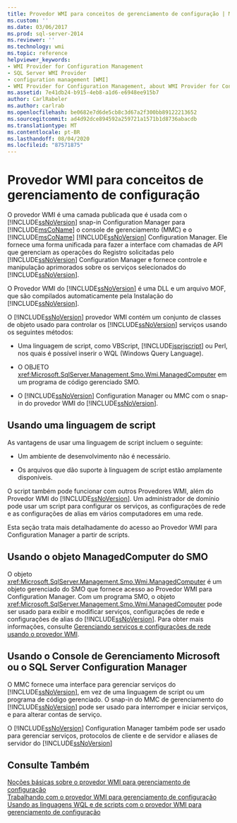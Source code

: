 ```yaml
---
title: Provedor WMI para conceitos de gerenciamento de configuração | Microsoft Docs
ms.custom: ''
ms.date: 03/06/2017
ms.prod: sql-server-2014
ms.reviewer: ''
ms.technology: wmi
ms.topic: reference
helpviewer_keywords:
- WMI Provider for Configuration Management
- SQL Server WMI Provider
- configuration management [WMI]
- WMI Provider for Configuration Management, about WMI Provider for Configuration Management
ms.assetid: 7e41db24-b915-4eb8-a1d6-e6948ee915b7
author: CarlRabeler
ms.author: carlrab
ms.openlocfilehash: be0682e7d6de5cb8c3d67a2f300bb89122213652
ms.sourcegitcommit: ad4d92dce894592a259721a1571b1d8736abacdb
ms.translationtype: MT
ms.contentlocale: pt-BR
ms.lasthandoff: 08/04/2020
ms.locfileid: "87571875"
---
```

# <a name="wmi-provider-for-configuration-management-concepts"></a>Provedor WMI para conceitos de gerenciamento de configuração
  O provedor WMI é uma camada publicada que é usada com o [!INCLUDE[ssNoVersion](../../includes/ssnoversion-md.md)] snap-in Configuration Manager para [!INCLUDE[msCoName](../../includes/msconame-md.md)] o console de gerenciamento (MMC) e o [!INCLUDE[msCoName](../../includes/msconame-md.md)] [!INCLUDE[ssNoVersion](../../includes/ssnoversion-md.md)] Configuration Manager. Ele fornece uma forma unificada para fazer a interface com chamadas de API que gerenciam as operações do Registro solicitadas pelo [!INCLUDE[ssNoVersion](../../includes/ssnoversion-md.md)] Configuration Manager e fornece controle e manipulação aprimorados sobre os serviços selecionados do [!INCLUDE[ssNoVersion](../../includes/ssnoversion-md.md)].  
  
 O Provedor WMI do [!INCLUDE[ssNoVersion](../../includes/ssnoversion-md.md)] é uma DLL e um arquivo MOF, que são compilados automaticamente pela Instalação do [!INCLUDE[ssNoVersion](../../includes/ssnoversion-md.md)].  
  
 O [!INCLUDE[ssNoVersion](../../includes/ssnoversion-md.md)] provedor WMI contém um conjunto de classes de objeto usado para controlar os [!INCLUDE[ssNoVersion](../../includes/ssnoversion-md.md)] serviços usando os seguintes métodos:  
  
-   Uma linguagem de script, como VBScript, [!INCLUDE[jsprjscript](../../includes/jsprjscript-md.md)] ou Perl, nos quais é possível inserir o WQL (Windows Query Language).  
  
-   O OBJETO <xref:Microsoft.SqlServer.Management.Smo.Wmi.ManagedComputer> em um programa de código gerenciado SMO.  
  
-   O [!INCLUDE[ssNoVersion](../../includes/ssnoversion-md.md)] Configuration Manager ou MMC com o snap-in do provedor WMI do [!INCLUDE[ssNoVersion](../../includes/ssnoversion-md.md)].  
  
## <a name="using-a-script-language"></a>Usando uma linguagem de script  
 As vantagens de usar uma linguagem de script incluem o seguinte:  
  
-   Um ambiente de desenvolvimento não é necessário.  
  
-   Os arquivos que dão suporte à linguagem de script estão amplamente disponíveis.  
  
 O script também pode funcionar com outros Provedores WMI, além do Provedor WMI do [!INCLUDE[ssNoVersion](../../includes/ssnoversion-md.md)]. Um administrador de domínio pode usar um script para configurar os serviços, as configurações de rede e as configurações de alias em vários computadores em uma rede.  
  
 Esta seção trata mais detalhadamente do acesso ao Provedor WMI para Configuration Manager a partir de scripts.  
  
## <a name="using-the-smo-managedcomputer-object"></a>Usando o objeto ManagedComputer do SMO  
 O objeto <xref:Microsoft.SqlServer.Management.Smo.Wmi.ManagedComputer> é um objeto gerenciado do SMO que fornece acesso ao Provedor WMI para Configuration Manager. Com um programa SMO, o objeto <xref:Microsoft.SqlServer.Management.Smo.Wmi.ManagedComputer> pode ser usado para exibir e modificar serviços, configurações de rede e configurações de alias do [!INCLUDE[ssNoVersion](../../includes/ssnoversion-md.md)]. Para obter mais informações, consulte [Gerenciando serviços e configurações de rede usando o provedor WMI](../server-management-objects-smo/tasks/managing-services-and-network-settings-by-using-wmi-provider.md).  
  
## <a name="using-the-microsoft-management-console-or-sql-server-configuration-manager"></a>Usando o Console de Gerenciamento Microsoft ou o SQL Server Configuration Manager  
 O MMC fornece uma interface para gerenciar serviços do [!INCLUDE[ssNoVersion](../../includes/ssnoversion-md.md)], em vez de uma linguagem de script ou um programa de código gerenciado. O snap-in do MMC de gerenciamento do [!INCLUDE[ssNoVersion](../../includes/ssnoversion-md.md)] pode ser usado para interromper e iniciar serviços, e para alterar contas de serviço.  
  
 O [!INCLUDE[ssNoVersion](../../includes/ssnoversion-md.md)] Configuration Manager também pode ser usado para gerenciar serviços, protocolos de cliente e de servidor e aliases de servidor do [!INCLUDE[ssNoVersion](../../includes/ssnoversion-md.md)]  
  
## <a name="see-also"></a>Consulte Também  
 [Noções básicas sobre o provedor WMI para gerenciamento de configuração](understanding-the-wmi-provider-for-configuration-management.md)   
 [Trabalhando com o provedor WMI para gerenciamento de configuração](working-with-the-wmi-provider-for-configuration-management.md)   
 [Usando as linguagens WQL e de scripts com o provedor WMI para gerenciamento de configuração](using-wql-and-scripting-languages-with-the-wmi-provider.md)  
  
  
